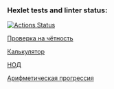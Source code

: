 ### Hexlet tests and linter status:
[![Actions Status](https://github.com/Kskroha/php-project-45/workflows/hexlet-check/badge.svg)](https://github.com/Kskroha/php-project-45/actions)

[Проверка на чётность](https://asciinema.org/a/yrZtqOWmJrW1PA4yp5uuJofCE)

[Калькулятор](https://asciinema.org/a/y2dmd91r7zcXzozmajVI67bZE)

[НОД](https://asciinema.org/a/ylDKgtkLs8QuJ1PjTC03hNNMx)

[Арифметическая прогрессия](https://asciinema.org/a/ayBHxlvW7qvjzxZA1flBAvddN)